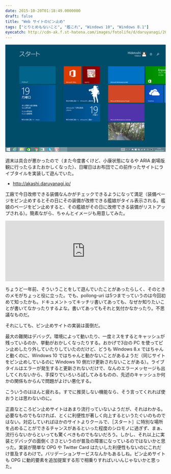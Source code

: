 ```yaml
---
date: 2015-10-20T01:18:49.0000000
draft: false
title: "Web サイトのピン止め"
tags: ["とりとめもないこと", "艦これ", "Windows 10", "Windows 8.1"]
eyecatch: http://cdn-ak.f.st-hatena.com/images/fotolife/d/daruyanagi/20151020/20151020004537.png
---
```

<p><span itemscope itemtype="http://schema.org/Photograph"><img src="20151020004537.png" alt="f:id:daruyanagi:20151020004537p:plain" title="f:id:daruyanagi:20151020004537p:plain" class="hatena-fotolife" itemprop="image"></span></p><p>週末は具合が悪かったので（また今度書くけど、小康状態になるや ARIA 劇場版観に行ったらまたおかしくなった）、日曜日はお布団でこの前作ったサイトにライブタイルを実装して遊んでいた。</p>

<ul>
<li><a href="http://akashi.daruyanagi.jp/">http://akashi.daruyanagi.jp/</a></li>
</ul><p>工廠で今日改修できる装備なんかがチェックできるようになって満足（装備ページをピン止めするとその日にその装備が改修できる艦娘がタイル表示される。艦娘のページをピン止めすると、その艦娘がその日に改修できる装備がリストアップされる）。簡素ながら、ちゃんとイメージも用意してみた。</p><p><iframe src="https://hatenablog-parts.com/embed?url=https%3A%2F%2Fblog.daruyanagi.jp%2Fentry%2F2014%2F07%2F26%2F035349" title="WebMatrix 3：サイトをライブタイルに対応させてみた - だるろぐ" class="embed-card embed-blogcard" scrolling="no" frameborder="0" style="display: block; width: 100%; height: 190px; max-width: 500px; margin: 10px 0px;"></iframe></p><p>ちょうど一年前、そういうことをして遊んでいたことがあったらしく、そのときのメモがちょっと役に立った。でも、pollong-uri は5つまでっていうのは今回初めて知ったかも。ドキュメントってキッチリ書いてあっても、なぜか知りたいことが書いてなかったりするよな。書いてあってもそれと気付かなかったり。不思議なものだ。</p><p>それにしても、ピン止めサイトの実装は面倒だ。</p><p>最大の難関はデバッグ。環境によって動いたり、一度ミスをするとキャッシュが残っているのか、挙動がおかしくなったりする。おかげで3台の PC を使ってピン止めしたり外していたりしていたのだけど、どうも Windows 8.x ではちゃんと動くのに、Windows 10 ではちゃんと動かないことがあるようだ（同じサイトをピン止めしているのに Windows 10 側だけ更新されないことがある）。ライブタイルはエラーが発生すると更新されないだけで、なんのエラーメッセージも出してくれないから、手探りでいろいろ試してみるものの、先述のキャッシュか何かの関係もからんで問題がよけい悪化する。</p><p>こういうのはほんと疲れる。すでに推奨しない機能なら、そう言ってくれれば使おうとは思わないのに。</p><p>正直なところピン止めサイトはあまり流行っていないようだが、それはわかる。必要なものでもなければ、とくに利便性が著しく向上するというたぐいのものではない。対応していればほかのサイトよりクールで、［スタート］に特別な場所を占めることができるチャンスがあるといった程度のシロモノに過ぎず、まぁ、流行らないからといっても驚くべきものでもないだろう。しかし、それ以上に実装とデバッグの面倒くささというのが普及の障害になっているのではないかと思った。実装が簡単な OPG や Twitter Card はたいした利便性もないのにこれだけ普及するわけで。バリデーションサービスなんかもあるしね。ピン止めサイトも OPG に動的要素を追加提案する形で相乗りすればいいんじゃないかと思った。</p>
